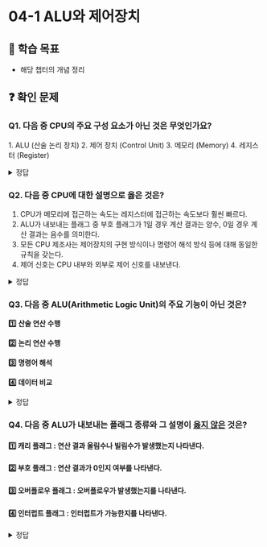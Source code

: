 # 04-1 ALU와 제어장치

## 📌 학습 목표
- 해당 챕터의 개념 정리

## ❓ 확인 문제

### Q1. 다음 중 CPU의 주요 구성 요소가 아닌 것은 무엇인가요?

1️. ALU (산술 논리 장치)
2️. 제어 장치 (Control Unit)
3️. 메모리 (Memory)
4️. 레지스터 (Register)

<details>
<summary>정답</summary>

3️. 메모리 (Memory) X

- **3. 메모리**   
  - 메모리는 CPU외부에 존재하는 장치로, CPU가 필요할 때 데이터를 저장하거나 불러오는 역할을 합니다.
  - CPU 내부의 구성 요소는 아니지만, 명령어와 데이터를 저장하는 중요한 요소입니다.

**[해설]**

- **1. ALU(Arithmetic Logic Unit) - 산술 논리 장치**   
  - 덧셈, 뺄셈 등의 **산술 연산**과 AND, OR 같은 **논리 연산**을 주로 수행합니다.

- **2. 제어장치(Control Unit)**   
  - 프로그램 명령어를 해석하고. **CPU 내부 장치 및 외부 장치의 동작** 을 제어합니다
  - 연산 순서를 조정하며, 데이터 흐름을 관리하는 역할을 합니다.
  
- **4. 레지스터(Register)**  ❌ 
  - CPU 내부에 존재하는 **고속 임시 저장소**로, 연산에 필요한 데이터를 저장하고 관리합니다.
  - 메모리보다 속도가 빠르며, 연산 시 자주 사용합니다.
---

</details>

### Q2. 다음 중 **CPU에 대한 설명으로 옳은 것**은?

1. CPU가 메모리에 접근하는 속도는 레지스터에 접근하는 속도보다 훨씬 빠르다. 
2. ALU가 내보내는 플래그 중 부호 플래그가 1일 경우 계산 결과는 양수, 0일 경우 계산 결과는 음수를 의미한다. 
3. 모든 CPU 제조사는 제어장치의 구현 방식이나 명령어 해석 방식 등에 대해 동일한 규칙을 갖는다. 
4. 제어 신호는 CPU 내부와 외부로 제어 신호를 내보낸다.

<details>
<summary>정답</summary>

④ 제어 신호는 CPU 내부와 외부로 제어 신호를 내보낸다.

**[해설]**  

- **① CPU가 메모리에 접근하는 속도는 레지스터에 접근하는 속도보다 훨씬 빠르다.**  ❌ 
  - CPU의 **레지스터(Register)는 CPU 내부에 위치하여 가장 빠르게 접근할 수 있는 저장 공간**이다.  
  - 반면, **메모리(RAM)는 CPU 외부에 위치하며, 데이터를 읽고 쓰기 위해 버스를 통해 접근해야 하므로 속도가 상대적으로 느리다.**  
  - 일반적으로 **레지스터 > 캐시 메모리 > RAM > SSD/HDD 순으로 접근 속도가 빠르다.**  

- **② ALU가 내보내는 플래그 중 부호 플래그가 1일 경우 계산 결과는 양수, 0일 경우 계산 결과는 음수를 의미한다.**  ❌
  - **부호 플래그(Sign Flag, SF)**는 연산 결과의 최상위 비트(MSB, Most Significant Bit)를 나타내는 플래그이다.  
  - **부호 비트가 1이면 음수, 0이면 양수를 의미한다.** (2의 보수 표현 사용)  
  - 따라서 **부호 플래그가 1이면 음수, 0이면 양수를 의미하므로 문제의 설명이 틀렸다.**  

- **③ 모든 CPU 제조사는 제어장치의 구현 방식이나 명령어 해석 방식 등에 대해 동일한 규칙을 갖는다.**  ❌
  - CPU의 설계 방식은 제조사마다 다를 수 있다.  
  - 예를 들어, **Intel과 AMD의 CPU는 명령어 집합 아키텍처(ISA)가 유사하지만, 마이크로아키텍처 설계 방식은 다르다.**  
  - 또한, **RISC 계열(CPU 명령어가 단순한 구조)과 CISC 계열(CPU 명령어가 복잡한 구조) CPU는 명령어 처리 방식이 다르다.**  
  - 따라서 **모든 CPU 제조사가 동일한 규칙을 갖는 것은 아니다.**  

- **④ 제어 신호는 CPU 내부와 외부로 제어 신호를 내보낸다.**  ✅
  - **제어 장치(Control Unit, CU)는 CPU 내부와 외부의 장치들이 올바르게 동작하도록 제어 신호를 생성하여 전달한다.**  
  - **CPU 내부에서는 ALU, 레지스터 등의 동작을 제어하며, 외부에서는 메모리, 입출력 장치 등과의 데이터 교환을 관리한다.**  
  - 예를 들어, **메모리 읽기(Read), 쓰기(Write) 신호, 인터럽트 신호, 동기 신호 등이 포함된다.**  
  - 따라서 **제어 신호는 CPU 내부뿐만 아니라 외부로도 출력된다.**


---

</details>

### Q3. 다음 중 ALU(Arithmetic Logic Unit)의 주요 기능이 아닌 것은?

**1️⃣** **산술 연산 수행**

**2️⃣** **논리 연산 수행**

**3️⃣** **명령어 해석**

**4️⃣** **데이터 비교**

<details>
<summary>정답</summary>

**3️⃣** **명령어 해석**

**[해설]**

**1️⃣,2️⃣,4️⃣** **ALU** 수행 연산
1. 덧셈,뺄셈,곱셈,나눗셈 등 기본적인 산술 연산을 수행함
2. AND, OR, XOR, NOT 등의 논리 연산을 수행함
4. 크기 비교(A>B, A==B)등의 연산을 수행함
- ※ 비교 연산의 결과는 조건 플래그에 저장되어 추후 조건 명령어에서 사용 가능

**3️⃣** 명령어 해석 -> **제어장치** 담당


---

</details>

### Q4. 다음 중 ALU가 내보내는 플래그 종류와 그 설명이 <U>옳지 않은</U> 것은?

#### 1️⃣ 캐리 플래그 : 연산 결과 올림수나 빌림수가 발생했는지 나타낸다.
#### 2️⃣ 부호 플래그 : 연산 결과가 0인지 여부를 나타낸다.
#### 3️⃣ 오버플로우 플래그 : 오버플로우가 발생했는지를 나타낸다.
#### 4️⃣ 인터럽트 플래그 : 인터럽트가 가능한지를 나타낸다.

<details>
<summary>정답</summary>

#### 2️⃣ 부호 플래그

- 부호 플래그는 연산 결과의 부호를 나타냅니다.
- 연산 결과가 0인지 여부를 나타내는 플래그는 제로 플래그 입니다.
- 부호 플래그의 활용
    - 레지스터에 결과값이 이진수로 저장되었을 때, 플래그 레지스터에서 부호 플래그가 1임을 확인한다면 결과값에 2의 보수를 취하여 표현되는 음수 값으로 변환할 수 있습니다.

---


### Q5. 길을 걷다 총 든 괴한이 나타나 바르지 못한 답을 찾아 내라 한다.

#### 1️⃣ 제어 장치는 클럭 신호를 받아 들인다.
#### 2️⃣ 제어 장치는 '해석해야 할 명령어'를 받아들인다. 
#### 3️⃣ 제어 장치는 플래그 레지스터 '속' 플래그 값을 받아 들인다.
#### 4️⃣ 제어 장치는 시스템 버스 그중에서도 제어 버스로 전달 되지 않은 제어 신호를 받아들인다.

#### 다음 중 어떤 답을 선택해야 살아 남을 수 있을까?

<details>
<summary>정답</summary>

4번

- **제어 장치**   
  - 제어 장치는 제어 신호를 내보내고 명령어를 해석하는 부품입니다.
  - 연산 순서를 조정하며, 데이터 흐름을 관리하는 역할을 합니다.

**[해설]**

  
- **4  제어 장치는 시스템 버스 그중에서도 제어 버스로 전달 되지 않은 제어 신호를 받아들인다.**  ❌ 
  - 제어 장치는 제어 버스 로 전달된 제어 신호를 받아들입니다. 
  
---

## 📝 사용법  
### 이렇게 활용해 보세요! ✨  
1. ❓ 확인 문제 아래에 본인이 만든 질문을 추가하세요.  
2. 설명이 길어질 경우, 따로 마크다운 파일을 만들고 링크를 함께 추가해 주세요! 🔗  

### 🔗 링크 추가 방법  
1. 먼저 질문을 작성합니다.  
2. 링크를 적용할 문장을 마우스로 선택합니다.  
3. URL을 붙여넣습니다.  
4. 마크다운 형식으로 `[내용](링크)` 형태로 정리됩니다.  
